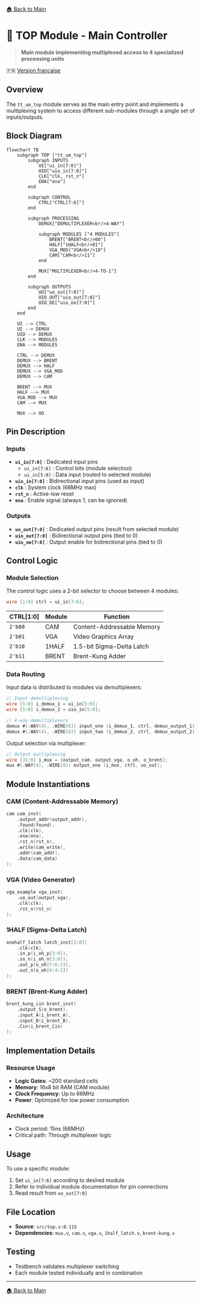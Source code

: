 [🏠 Back to Main](../README.md)

# 🔀 TOP Module - Main Controller

> **Main module implementing multiplexed access to 4 specialized processing units**

🇫🇷 [Version française](top_FR.md)

## Overview

The `tt_um_top` module serves as the main entry point and implements a multiplexing system to access different sub-modules through a single set of inputs/outputs.

## Block Diagram

```mermaid
flowchart TB
    subgraph TOP ["tt_um_top"]
        subgraph INPUTS
            UI["ui_in[7:0]"]
            UIO["uio_in[7:0]"]
            CLK["clk, rst_n"]
            ENA["ena"]
        end
        
        subgraph CONTROL
            CTRL["CTRL[7:6]"]
        end
        
        subgraph PROCESSING
            DEMUX["DEMULTIPLEXER<br/>4-WAY"]
            
            subgraph MODULES ["4 MODULES"]
                BRENT["BRENT<br/>00"]
                HALF["1HALF<br/>01"] 
                VGA_MOD["VGA<br/>10"]
                CAM["CAM<br/>11"]
            end
            
            MUX["MULTIPLEXER<br/>4-TO-1"]
        end
        
        subgraph OUTPUTS
            UO["uo_out[7:0]"]
            UIO_OUT["uio_out[7:0]"]
            UIO_OE["uio_oe[7:0]"]
        end
    end
    
    UI --> CTRL
    UI --> DEMUX
    UIO --> DEMUX
    CLK --> MODULES
    ENA --> MODULES
    
    CTRL --> DEMUX
    DEMUX --> BRENT
    DEMUX --> HALF
    DEMUX --> VGA_MOD
    DEMUX --> CAM
    
    BRENT --> MUX
    HALF --> MUX
    VGA_MOD --> MUX
    CAM --> MUX
    
    MUX --> UO
```

## Pin Description

### Inputs
- **`ui_in[7:0]`** : Dedicated input pins
  - `ui_in[7:6]` : Control bits (module selection)
  - `ui_in[5:0]` : Data input (routed to selected module)
- **`uio_in[7:0]`** : Bidirectional input pins (used as input)
- **`clk`** : System clock (66MHz max)
- **`rst_n`** : Active-low reset
- **`ena`** : Enable signal (always 1, can be ignored)

### Outputs
- **`uo_out[7:0]`** : Dedicated output pins (result from selected module)
- **`uio_out[7:0]`** : Bidirectional output pins (tied to 0)
- **`uio_oe[7:0]`** : Output enable for bidirectional pins (tied to 0)

## Control Logic

### Module Selection

The control logic uses a 2-bit selector to choose between 4 modules:

```verilog
wire [1:0] ctrl = ui_in[7:6];
```

| CTRL[1:0] | Module | Function |
|-----------|--------|----------|
| `2'b00` | CAM | Content-Addressable Memory |
| `2'b01` | VGA | Video Graphics Array |
| `2'b10` | 1HALF | 1.5-bit Sigma-Delta Latch |
| `2'b11` | BRENT | Brent-Kung Adder |

### Data Routing

Input data is distributed to modules via demultiplexers:

```verilog
// Input demultiplexing
wire [5:0] i_demux_1 = ui_in[5:0];
wire [5:0] i_demux_2 = uio_in[5:0];

// 4-way demultiplexers
demux #(.WAY(4), .WIRE(6)) input_one (i_demux_1, ctrl, demux_output_1);
demux #(.WAY(4), .WIRE(6)) input_two (i_demux_2, ctrl, demux_output_2);
```

Output selection via multiplexer:

```verilog
// Output multiplexing
wire [31:0] i_mux = {output_cam, output_vga, o_oh, o_brent};
mux #(.WAY(4), .WIRE(8)) output_one (i_mux, ctrl, uo_out);
```

## Module Instantiations

### CAM (Content-Addressable Memory)
```verilog
cam cam_inst(
    .output_addr(output_addr),
    .found(found),
    .clk(clk),
    .ena(ena),
    .rst_n(rst_n),
    .write(cam_write),
    .addr(cam_addr),
    .data(cam_data)
);
```

### VGA (Video Generator)
```verilog
vga_example vga_inst(
    .uo_out(output_vga),
    .clk(clk),
    .rst_n(rst_n)
);
```

### 1HALF (Sigma-Delta Latch)
```verilog
onehalf_latch latch_inst[3:0](
    .clk(clk),
    .in_p(i_oh_p[3:0]),
    .in_n(i_oh_n[3:0]),
    .out_p(o_oh[7:6:2]),
    .out_n(o_oh[6:4:2])
);
```

### BRENT (Brent-Kung Adder)
```verilog
brent_kung_cin brent_inst(
    .output_S(o_brent),
    .input_A(i_brent_A),
    .input_B(i_brent_B),
    .Cin(i_brent_Cin)
);
```

## Implementation Details

### Resource Usage
- **Logic Gates**: ~200 standard cells
- **Memory**: 16x8 bit RAM (CAM module)
- **Clock Frequency**: Up to 66MHz
- **Power**: Optimized for low power consumption

### Architecture
- Clock period: 15ns (66MHz)
- Critical path: Through multiplexer logic

## Usage

To use a specific module:
1. Set `ui_in[7:6]` according to desired module
2. Refer to individual module documentation for pin connections
3. Read result from `uo_out[7:0]`

## File Location
- **Source**: `src/top.v:8-115`
- **Dependencies**: `mux.v`, `cam.v`, `vga.v`, `1half_latch.v`, `brent-kung.v`

## Testing
- Testbench validates multiplexer switching
- Each module tested individually and in combination

---
[🏠 Back to Main](../README.md)